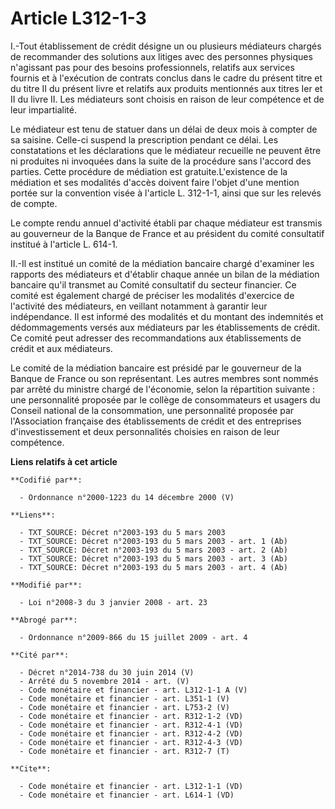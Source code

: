 # Article L312-1-3

I.-Tout établissement de crédit désigne un ou plusieurs médiateurs chargés de recommander des solutions aux litiges avec des
personnes physiques n'agissant pas pour des besoins professionnels, relatifs aux services fournis et à l'exécution de
contrats conclus dans le cadre du présent titre et du titre II du présent livre et relatifs aux produits mentionnés aux
titres Ier et II du livre II. Les médiateurs sont choisis en raison de leur compétence et de leur impartialité. 

Le médiateur est tenu de statuer dans un délai de deux mois à compter de sa saisine. Celle-ci suspend la prescription pendant
ce délai. Les constatations et les déclarations que le médiateur recueille ne peuvent être ni produites ni invoquées dans la
suite de la procédure sans l'accord des parties. Cette procédure de médiation est gratuite.L'existence de la médiation et ses
modalités d'accès doivent faire l'objet d'une mention portée sur la convention visée à l'article L. 312-1-1, ainsi que sur
les relevés de compte. 

Le compte rendu annuel d'activité établi par chaque médiateur est transmis au gouverneur de la Banque de France et au
président du comité consultatif institué à l'article L. 614-1. 

II.-Il est institué un comité de la médiation bancaire chargé d'examiner les rapports des médiateurs et d'établir chaque
année un bilan de la médiation bancaire qu'il transmet au Comité consultatif du secteur financier. Ce comité est également
chargé de préciser les modalités d'exercice de l'activité des médiateurs, en veillant notamment à garantir leur indépendance.
Il est informé des modalités et du montant des indemnités et dédommagements versés aux médiateurs par les établissements de
crédit. Ce comité peut adresser des recommandations aux établissements de crédit et aux médiateurs. 

Le comité de la médiation bancaire est présidé par le gouverneur de la Banque de France ou son représentant. Les autres
membres sont nommés par arrêté du ministre chargé de l'économie, selon la répartition suivante : une personnalité proposée
par le collège de consommateurs et usagers du Conseil national de la consommation, une personnalité proposée par
l'Association française des établissements de crédit et des entreprises d'investissement et deux personnalités choisies en
raison de leur compétence.

**Liens relatifs à cet article**

	**Codifié par**:

	  - Ordonnance n°2000-1223 du 14 décembre 2000 (V)

	**Liens**:

	  - TXT_SOURCE: Décret n°2003-193 du 5 mars 2003
	  - TXT_SOURCE: Décret n°2003-193 du 5 mars 2003 - art. 1 (Ab)
	  - TXT_SOURCE: Décret n°2003-193 du 5 mars 2003 - art. 2 (Ab)
	  - TXT_SOURCE: Décret n°2003-193 du 5 mars 2003 - art. 3 (Ab)
	  - TXT_SOURCE: Décret n°2003-193 du 5 mars 2003 - art. 4 (Ab)

	**Modifié par**:

	  - Loi n°2008-3 du 3 janvier 2008 - art. 23

	**Abrogé par**:

	  - Ordonnance n°2009-866 du 15 juillet 2009 - art. 4

	**Cité par**:

	  - Décret n°2014-738 du 30 juin 2014 (V)
	  - Arrêté du 5 novembre 2014 - art. (V)
	  - Code monétaire et financier - art. L312-1-1 A (V)
	  - Code monétaire et financier - art. L351-1 (V)
	  - Code monétaire et financier - art. L753-2 (V)
	  - Code monétaire et financier - art. R312-1-2 (VD)
	  - Code monétaire et financier - art. R312-4-1 (VD)
	  - Code monétaire et financier - art. R312-4-2 (VD)
	  - Code monétaire et financier - art. R312-4-3 (VD)
	  - Code monétaire et financier - art. R312-7 (T)

	**Cite**:

	  - Code monétaire et financier - art. L312-1-1 (VD)
	  - Code monétaire et financier - art. L614-1 (VD)
